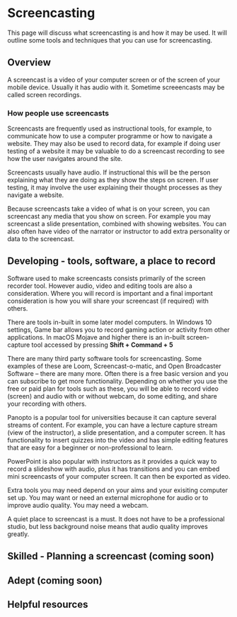 # Screencasting
This page will discuss what screencasting is and how it may be used. It will outline some tools and techniques that you can use for screencasting.

## Overview 
A screencast is a video of your computer screen or of the screen of your mobile device. Usually it has audio with it. Sometime screeencasts may be called screen recordings.
### How people use screencasts
Screencasts are frequently used as instructional tools, for example, to communicate how to use a computer programme or how to navigate a website. 
They may also be used to record data, for example if doing user testing of a website it may be valuable to do a screencast recording to see how the user navigates around the site.

Screencasts usually have audio. If instructional this will be the person explaining what they are doing as they show the steps on screen. If user testing, it may involve the user explaining their thought processes as they navigate a website.

Because screencasts take a video of what is on your screen, you can screencast any media that you show on screen. For example you may screencast a slide presentation, combined with showing websites. You can also often have video of the narrator or instructor to add extra personality or data to the screencast.

## Developing - tools, software, a place to record
Software used to make screencasts consists primarily of the screen recorder tool. However audio, video and editing tools are also a consideration. Where you will record is important and a final important consideration is how you will share your screencast (if required) with others.

There are tools in-built in some later model computers. In Windows 10 settings, Game bar allows you to record gaming action or activity from other applications. In macOS Mojave and higher there is an in-built screen-capture tool accessed by pressing **Shift + Command + 5**

There are many third party software tools for screencasting. Some examples of these are Loom, Screencast-o-matic, and Open Broadcaster Software – there are many more. Often there is a free basic version and you can subscribe to get more functionality. Depending on whether you use the free or paid plan for tools such as these, you will be able to record video (screen) and audio with or without webcam, do some editing, and share your recording with others.

Panopto is a popular tool for universities because it can capture several streams of content. For example, you can have a lecture capture stream (view of the instructor), a slide presentation, and a computer screen. It has functionality to insert quizzes into the video and has simple editing features that are easy for a beginner or non-professional to learn.

PowerPoint is also popular with instructors as it provides a quick way to record a slideshow with audio, plus it has transitions and you can embed mini screencasts of your computer screen. It can then be exported as video.

Extra tools you may need depend on your aims and your exisiting computer set up. You may want or need an external microphone for audio or to improve audio quality. You may need a webcam. 

A quiet place to screencast is a must. It does not have to be a professional studio, but less background noise means that audio quality improves greatly.

## Skilled - Planning a screencast (coming soon)


## Adept (coming soon)


## Helpful resources    
